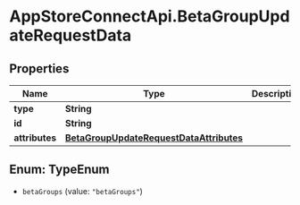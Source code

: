 # AppStoreConnectApi.BetaGroupUpdateRequestData

## Properties

Name | Type | Description | Notes
------------ | ------------- | ------------- | -------------
**type** | **String** |  | 
**id** | **String** |  | 
**attributes** | [**BetaGroupUpdateRequestDataAttributes**](BetaGroupUpdateRequestDataAttributes.md) |  | [optional] 



## Enum: TypeEnum


* `betaGroups` (value: `"betaGroups"`)




